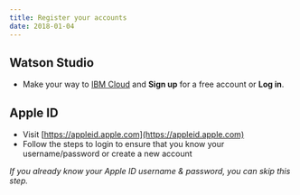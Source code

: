 ```yaml
---
title: Register your accounts
date: 2018-01-04
---
```

## Watson Studio

* Make your way to [IBM Cloud](https://console.bluemix.net/registration/?context=wdp&apps=al&cm_mmc=Email_Events-_-Developer_Innovation-_-WW_WW-_-sam-couch\joshzheng\nicholas-bourdakos\yrezgui\CoreMLWatsonWorkshop1-04132018\Apr2018\Workshop\newyorkdevadvgrp\NewYorkCity\NY\UnitedStates\Cognitive-AI&cm_mmca1=000019RS&cm_mmca2=10004805&cm_mmca3=M99938765&cvosrc=email.Events.M99938765&cvo_campaign=000019RS) and **Sign up** for a free account or **Log in**.

## Apple ID

* Visit [https://appleid.apple.com](https://appleid.apple.com)
* Follow the steps to login to ensure that you know your username/password or create a new account

*If you already know your Apple ID username & password, you can skip this step.*
